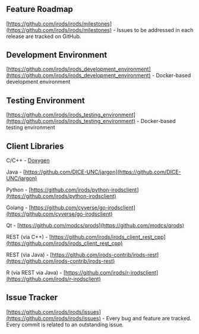 #

## Feature Roadmap

[https://github.com/irods/irods/milestones](https://github.com/irods/irods/milestones) - Issues to be addressed in each release are tracked on GitHub.

## Development Environment

[https://github.com/irods/irods_development_environment](https://github.com/irods/irods_development_environment) - Docker-based development environment

## Testing Environment

[https://github.com/irods/irods_testing_environment](https://github.com/irods/irods_testing_environment) - Docker-based testing environment

## Client Libraries

C/C++ - [Doxygen](../../doxygen/group__clientAPI.html)

Java - [https://github.com/DICE-UNC/jargon](https://github.com/DICE-UNC/jargon)

Python - [https://github.com/irods/python-irodsclient](https://github.com/irods/python-irodsclient)

Golang - [https://github.com/cyverse/go-irodsclient](https://github.com/cyverse/go-irodsclient)

Qt - [https://github.com/modcs/qrods](https://github.com/modcs/qrods)

REST (via C++) - [https://github.com/irods/irods_client_rest_cpp](https://github.com/irods/irods_client_rest_cpp)

REST (via Java) - [https://github.com/irods-contrib/irods-rest](https://github.com/irods-contrib/irods-rest)

R (via REST via Java) - [https://github.com/irods/r-irodsclient](https://github.com/irods/r-irodsclient)

## Issue Tracker

[https://github.com/irods/irods/issues](https://github.com/irods/irods/issues) - Every bug and feature are tracked. Every commit is related to an outstanding issue.
